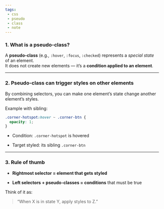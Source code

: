 ```yaml
---
tags: 
 - css
 - pseudo 
 - class
 - note
---
```


### 1. What is a pseudo-class?

A **pseudo-class** (e.g., `:hover`, `:focus`, `:checked`) represents a _special state_ of an element.  
It does not create new elements — it’s a **condition applied to an element**.

---

### 2. Pseudo-class can trigger styles on other elements

By combining selectors, you can make one element’s state change another element’s styles.

Example with sibling:

```css
.corner-hotspot:hover ~ .corner-btn {
  opacity: 1;
}
```

- Condition: `.corner-hotspot` is hovered
    
- Target styled: its sibling `.corner-btn`
    

---

### 3. Rule of thumb

- **Rightmost selector = element that gets styled**
    
- **Left selectors + pseudo-classes = conditions** that must be true
    

Think of it as:

> “When X is in state Y, apply styles to Z.”